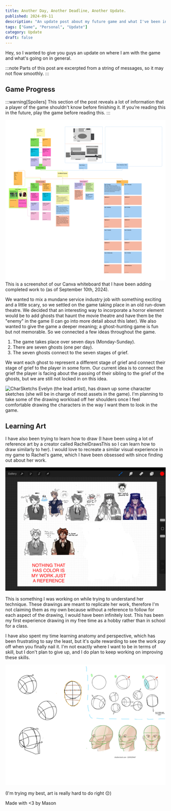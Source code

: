 ```yaml
---
title: Another Day, Another Deadline, Another Update.
published: 2024-09-11
description: "An update post about my future game and what I've been into recently"
tags: ["Game", "Personal", "Update"]
category: Update
draft: false
---
```


Hey, so I wanted to give you guys an update on where I am with the game and what's going on in general.

:::note
Parts of this post are excerpted from a string of messages, so it may not flow smoothly.
:::

## Game Progress

:::warning[Spoilers]
This section of the post reveals a lot of information that a player of the game shouldn't know before finishing it. If you're reading this in the future, play the game before reading this.
:::

![CanvaScreenshot](https://github.com/11ason/Sitefiles/blob/main/game-plan-whiteboard-v1.PNG?raw=true)
This is a screenshot of our Canva whiteboard that I have been adding completed work to (as of September 10th, 2024).

We wanted to mix a mundane service industry job with something exciting and a little scary, so we settled on the game taking place in an old run-down theatre. We decided that an interesting way to incorporate a horror element would be to add ghosts that haunt the movie theatre and have them be the "enemy" in the game (I can go into more detail about this later). We also wanted to give the game a deeper meaning; a ghost-hunting game is fun but not memorable. So we connected a few ideas throughout the game.

1. The game takes place over seven days (Monday-Sunday).
2. There are seven ghosts (one per day).
3. The seven ghosts connect to the seven stages of grief.

We want each ghost to represent a different stage of grief and connect their stage of grief to the player in some form. Our current idea is to connect the grief the player is facing about the passing of their sibling to the grief of the ghosts, but we are still not locked in on this idea.

![CharSketchs](https://raw.githubusercontent.com/11ason/Sitefiles/main/IMG_7294.HEIC)
Evelyn (the lead artist), has drawn up some character sketches (she will be in charge of most assets in the game). I'm planning to take some of the drawing workload off her shoulders once I feel comfortable drawing the characters in the way I want them to look in the game.

## Learning Art

I have also been trying to learn how to draw (I have been using a lot of reference art by a creator called RachelDrawsThis so I can learn how to draw similarly to her). I would love to recreate a similar visual experience in my game to Rachel's game, which I have been obsessed with since finding out about her work.

![Drawings](https://github.com/11ason/Sitefiles/blob/main/drawings-290173.jpg?raw=true)

This is something I was working on while trying to understand her technique. These drawings are meant to replicate her work, therefore I'm not claiming them as my own because without a reference to follow for each aspect of the drawing, I would have been infinitely lost. This has been my first experience drawing in my free time as a hobby rather than in school for a class.

I have also spent my time learning anatomy and perspective, which has been frustrating to say the least, but it's quite rewarding to see the work pay off when you finally nail it. I'm not exactly where I want to be in terms of skill, but I don't plan to give up, and I do plan to keep working on improving these skills.

![headshapesandperspective](https://github.com/11ason/Sitefiles/blob/main/head-shapes:perspective_Artwork.png?raw=true)

(I'm trying my best, art is really hard to do right 😔)

Made with <3 by Mason
